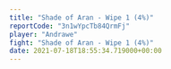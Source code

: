 ```yaml
---
title: "Shade of Aran - Wipe 1 (4%)"
reportCode: "3n1wYpcTb84QrmFj"
player: "Andrawe"
fight: "Shade of Aran - Wipe 1 (4%)"
date: 2021-07-18T18:55:34.719000+00:00
---
```

